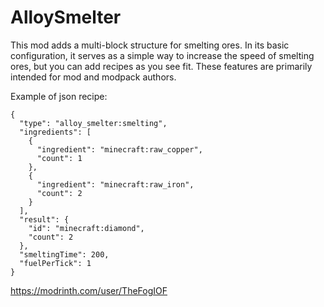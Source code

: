 # AlloySmelter

This mod adds a multi-block structure for smelting ores. In its basic configuration, it serves as a simple way to increase the speed of smelting ores, but you can add recipes as you see fit. These features are primarily intended for mod and modpack authors.

Example of json recipe:
```
{
  "type": "alloy_smelter:smelting",
  "ingredients": [
    {
      "ingredient": "minecraft:raw_copper",
      "count": 1
    },
    {
      "ingredient": "minecraft:raw_iron",
      "count": 2
    }
  ],
  "result": {
    "id": "minecraft:diamond",
    "count": 2
  },
  "smeltingTime": 200,
  "fuelPerTick": 1
}
```

https://modrinth.com/user/TheFogIOF
